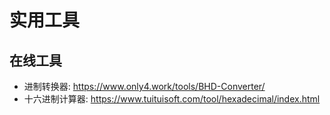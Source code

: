 # 实用工具

## 在线工具
- 进制转换器: https://www.only4.work/tools/BHD-Converter/
- 十六进制计算器: https://www.tuituisoft.com/tool/hexadecimal/index.html
